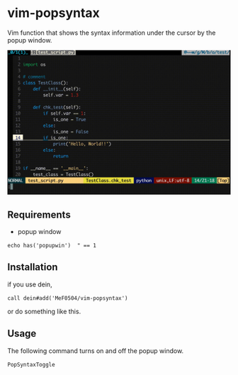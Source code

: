 # vim-popsyntax

Vim function that shows the syntax information under the cursor by the popup window.

![popsyntax](https://raw.githubusercontent.com/MeF0504/vim-popsyntax/main/images/popsyntax.gif)

## Requirements

- popup window
```vim
echo has('popupwin')  " == 1
```

## Installation

if you use dein,
```vim
call dein#add('MeF0504/vim-popsyntax')
```
or do something like this.

## Usage

The following command turns on and off the popup window.
```vim
PopSyntaxToggle
```


